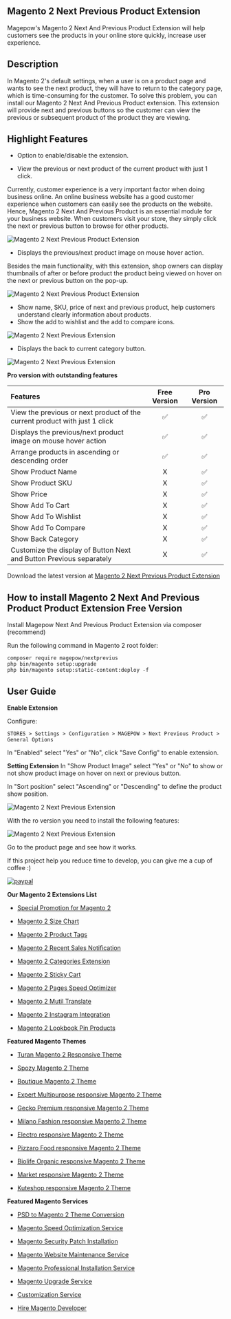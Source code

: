 ## Magento 2 Next Previous Product Extension
Magepow's Magento 2 Next And Previous Product Extension will help customers see the products in your online store quickly, increase user experience.

## Description
In Magento 2's default settings, when a user is on a product page and wants to see the next product, they will have to return to the category page, which is time-consuming for the customer.
To solve this problem, you can install our Magento 2 Next And Previous Product extension. This extension will provide next and previous buttons so the customer can view the previous or subsequent product of the product they are viewing.

## Highlight Features
- Option to enable/disable the extension.

- View the previous or next product of the current product with just 1 click.

Currently, customer experience is a very important factor when doing business online. An online business website has a good customer experience when customers can easily see the products on the website. Hence, Magento 2 Next And Previous Product is an essential module for your business website. When customers visit your store, they simply click the next or previous button to browse for other products.

![Magento 2 Next Previous Product Extension](https://github.com/magepow/magento-2-next-previous/blob/master/Media/magento-2-next-and-previous-1.png)

- Displays the previous/next product image on mouse hover action.

Besides the main functionality, with this extension, shop owners can display thumbnails of after or before product the product being viewed on hover on the next or previous button on the pop-up.

![Magento 2 Next Previous Product Extension](https://github.com/magepow/magento-2-next-previous/blob/master/Media/magento-2-next-and-previous-2.gif)

- Show name, SKU, price of next and previous product, help customers understand clearly information about products.
- Show the add to wishlist and the add to compare icons.

![Magento 2 Next Previous Extension](https://github.com/magepow/magento-2-next-previous/blob/master/Media/magento-2-next-and-previous-3.png)

- Displays the back to current category button.

![Magento 2 Next Previous Extension](https://github.com/magepow/magento-2-next-previous/blob/master/Media/magento-2-next-and-previous-4.gif)

**Pro version with outstanding features**

| Features  | Free Version  | Pro Version |
| :------------ |:---------------:| :-----:|
|View the previous or next product of the current product with just 1 click|:white_check_mark:|:white_check_mark:|
|Displays the previous/next product image on mouse hover action|:white_check_mark:|:white_check_mark:|
|Arrange products in ascending or descending order|:white_check_mark:|:white_check_mark:|
|Show Product Name|X|:white_check_mark:|
|Show Product SKU|X|:white_check_mark:|
|Show Price|X|:white_check_mark:|
|Show Add To Cart|X|:white_check_mark:|
|Show Add To Wishlist|X|:white_check_mark:|
|Show Add To Compare|X|:white_check_mark:|
|Show Back Category|X|:white_check_mark:|
|Customize the display of Button Next and Button Previous separately|X|:white_check_mark:|

Download the latest version at [Magento 2 Next Previous Product Extension](https://magepow.com/magento-2-next-and-previus-product.html)

## How to install Magento 2 Next And Previous Product Product Extension Free Version

Install Magepow Next And Previous Product Extension via composer (recommend)

Run the following command in Magento 2 root folder:

```
composer require magepow/nextprevius
php bin/magento setup:upgrade
php bin/magento setup:static-content:deploy -f
```

## User Guide

**Enable Extension**

Configure: 
```
STORES > Settings > Configuration > MAGEPOW > Next Previous Product > General Options 
```
In "Enabled" select "Yes" or "No", click "Save Config" to enable extension.

**Setting Extension**
In "Show Product Image" select "Yes" or "No" to show or not show product image on hover on next or previous button.

In "Sort position" select "Ascending" or "Descending" to define the product show position.

![Magento 2 Next Previous Extension](https://github.com/magepow/magento-2-next-previous/blob/master/Media/magento-2-next-and-previous-5.png)

With the ro version you need to install the following features:

![Magento 2 Next Previous Extension](https://github.com/magepow/magento-2-next-previous/blob/master/Media/magento-2-next-and-previous.png)

Go to the product page and see how it works.

If this project help you reduce time to develop, you can give me a cup of coffee :) 

[![paypal](https://www.paypalobjects.com/en_US/i/btn/btn_donateCC_LG.gif)](https://www.paypal.com/paypalme/alopay)


**Our Magento 2 Extensions List**
* [Special Promotion for Magento 2](https://magepow.com/magento-2-special-promotion-extension.html)

* [Magento 2 Size Chart](https://magepow.com/magento-2-size-chart.html)

* [Magento 2 Product Tags](https://magepow.com/magento-2-product-tags.html)

* [Magento 2 Recent Sales Notification](https://magepow.com/magento-2-recent-sales-notification.html)

* [Magento 2 Categories Extension](https://magepow.com/magento-categories-extension.html)

* [Magento 2 Sticky Cart](https://magepow.com/magento-sticky-cart.html)

* [Magento 2 Pages Speed Optimizer](https://magepow.com/magento-speed-optimizer.html)

* [Magento 2 Mutil Translate](https://magepow.com/magento-multi-translate.html)

* [Magento 2 Instagram Integration](https://magepow.com/magento-2-instagram.html)

* [Magento 2 Lookbook Pin Products](https://magepow.com/lookbook-pin-products.html)

**Featured Magento Themes**
* [Turan Magento 2 Responsive Theme](https://themeforest.net/item/turan-magento-2-responsive-theme-rtl-supported/31335868)

* [Spozy Magento 2 Theme](https://themeforest.net/item/spozy-magento-2-theme-rtl-supported/30176068)

* [Boutique Magento 2 Theme](https://themeforest.net/item/boutique-magento-2-theme-rtl-supported/28858239)

* [Expert Multipurpose responsive Magento 2 Theme](https://1.envato.market/c/1314680/275988/4415?u=https://themeforest.net/item/expert-premium-responsive-magento-2-and-1-support-rtl-magento-2-/21667789)

* [Gecko Premium responsive Magento 2 Theme](https://1.envato.market/c/1314680/275988/4415?u=https://themeforest.net/item/gecko-responsive-magento-2-theme-rtl-supported/24677410)

* [Milano Fashion responsive Magento 2 Theme](https://1.envato.market/c/1314680/275988/4415?u=https://themeforest.net/item/milano-fashion-responsive-magento-1-2-theme/12141971)

* [Electro responsive Magento 2 Theme](https://1.envato.market/c/1314680/275988/4415?u=https://themeforest.net/item/electro-responsive-magento-1-2-theme/17042067)

* [Pizzaro Food responsive Magento 2 Theme](https://1.envato.market/c/1314680/275988/4415?u=https://themeforest.net/item/pizzaro-food-responsive-magento-1-2-theme/19438157)

* [Biolife Organic responsive Magento 2 Theme](https://1.envato.market/c/1314680/275988/4415?u=https://themeforest.net/item/biolife-organic-food-magento-2-theme-rtl-supported/25712510)

* [Market responsive Magento 2 Theme](https://1.envato.market/c/1314680/275988/4415?u=https://themeforest.net/item/market-responsive-magento-2-theme/22997928)

* [Kuteshop responsive Magento 2 Theme](https://1.envato.market/c/1314680/275988/4415?u=https://themeforest.net/item/kuteshop-multipurpose-responsive-magento-1-2-theme/12985435)

**Featured Magento Services**

* [PSD to Magento 2 Theme Conversion](https://magepow.com/psd-to-magento-theme-conversion.html)

* [Magento Speed Optimization Service](https://magepow.com/magento-speed-optimization-service.html)

* [Magento Security Patch Installation](https://magepow.com/magento-security-patch-installation.html)

* [Magento Website Maintenance Service](https://magepow.com/website-maintenance-service.html)

* [Magento Professional Installation Service](https://magepow.com/professional-installation-service.html)

* [Magento Upgrade Service](https://magepow.com/magento-upgrade-service.html)

* [Customization Service](https://magepow.com/customization-service.html)

* [Hire Magento Developer](https://magepow.com/hire-magento-developer.html)
